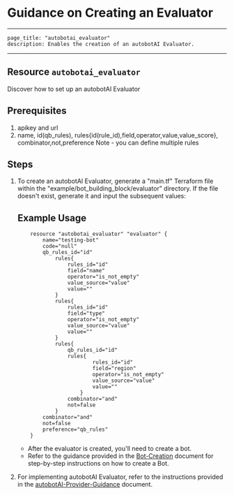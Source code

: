 # Guidance on Creating an Evaluator

---
    page_title: "autobotai_evaluator"
    description: Enables the creation of an autobotAI Evaluator.
---

## Resource `autobotai_evaluator`
Discover how to set up an autobotAI Evaluator

## Prerequisites
1. apikey and url
2. name, id(qb_rules), rules{id(rule_id),field,operator,value,value_score}, combinator,not,preference
Note - you can define multiple rules 

## Steps 
1. To create an autobotAI Evaluator, generate a "main.tf" Terraform file within the "example/bot_building_block/evaluator" directory. If the file doesn't exist, generate it and input the subsequent values:
    ## Example Usage 
    ```
        resource "autobotai_evaluator" "evaluator" {
            name="testing-bot"
            code="null"        
            qb_rules_id="id"
                rules{
                    rules_id="id"
                    field="name"
                    operator="is_not_empty"
                    value_source="value"  
                    value=""
                }
                rules{
                    rules_id="id"
                    field="type"
                    operator="is_not_empty"
                    value_source="value"  
                    value=""
                }
                rules{
                    qb_rules_id="id"
                    rules{
                            rules_id="id"
                            field="region"
                            operator="is_not_empty"
                            value_source="value"  
                            value=""
                        }
                    combinator="and"
                    not=false
                }
            combinator="and"
            not=false
            preference="qb_rules"
        }

    ```
    - After the evaluator is created, you'll need to create a bot. 
    - Refer to the guidance provided in the [Bot-Creation](resource_bot.md) document for step-by-step instructions on how to create a Bot.
 
2. For implementing autobotAI Evaluator, refer to the instructions provided in the [autobotAI-Provider-Guidance](../autobotAI_provider_guidance.md) document.